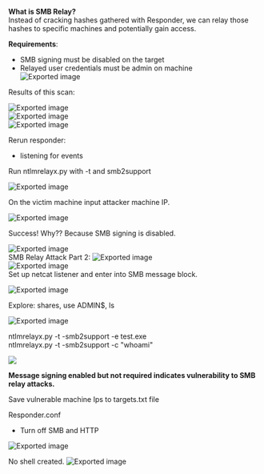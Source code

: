 **What is SMB Relay?**  
Instead of cracking hashes gathered with Responder, we can relay those hashes to specific machines and potentially gain access.
 
**Requirements**:

- SMB signing must be disabled on the target
- Relayed user credentials must be admin on machine   
![Exported image](Exported%20image%2020241208212309-0.png)  
    
Results of this scan:

![Exported image](Exported%20image%2020241208212310-1.png)  
![Exported image](Exported%20image%2020241208212310-2.png)  
![Exported image](Exported%20image%2020241208212314-3.png)  

Rerun responder:

- listening for events

Run ntlmrelayx.py with -t <target IP> and smb2support

![Exported image](Exported%20image%2020241208212315-4.png)  

On the victim machine input attacker machine IP.

![Exported image](Exported%20image%2020241208212316-5.png)

Success! Why?? Because SMB signing is disabled.

![Exported image](Exported%20image%2020241208212317-6.png)   
SMB Relay Attack Part 2:
 ![Exported image](Exported%20image%2020241208212319-7.png)  
![Exported image](Exported%20image%2020241208212320-8.png)   
Set up netcat listener and enter into SMB message block.

![Exported image](Exported%20image%2020241208212321-9.png)  

Explore: shares, use ADMIN$, ls

![Exported image](Exported%20image%2020241208212325-10.png)

ntlmrelayx.py -t <target IP> -smb2support -e test.exe  
ntlmrelayx.py -t <target IP> -smb2support -c "whoami"
         
![](https://graph.microsoft.com/v1.0/users('rachelcamurphy@gmail.com')/onenote/resources/0-eb581851244045a0910d67b8b9ec36dd!1-5CC9E121EFE9768B!6236/$value)  

**Message signing enabled but not required indicates vulnerability to SMB relay attacks.**
 
Save vulnerable machine Ips to targets.txt file

Responder.conf

- Turn off SMB and HTTP
    
![Exported image](Exported%20image%2020241208212325-12.png)
   

No shell created.
 ![Exported image](Exported%20image%2020241208212326-13.png)